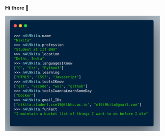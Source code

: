 ### Hi there 👋

<!--  https://carbon.now.sh/ : used this website to develop code-styled readme -->
![](nikita.png)
